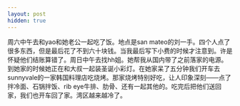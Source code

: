 ```yaml
---
layout: post
hidden: true
---
```


周六中午去和yao和她老公一起吃了饭。地点是san mateo的刘一手。四个人点了很多东西，但是最后花了不到六十块钱。当我最后写下小费的时候才注意到。许是怀疑他们结账算错了。周日中午去找hh姐。她帮我从国内带了之前落家的电源。到她家的时候她正在和大叔一起装圣诞小彩灯。在她家呆了五分钟我们开车去sunnyvale的一家韩国料理店吃烧烤。那家烧烤特别好吃，让人印象深刻——点了拌冷面、石锅拌饭、rib eye牛排、肋骨、还有一起其他的。吃完后把他们送回家，我们也开车回了家。湾区越来越冷了。
